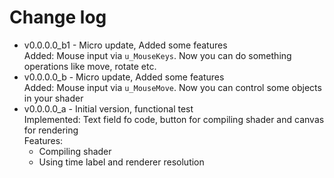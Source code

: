 # Change log

* v0.0.0.0_b1 - Micro update, Added some features\
  Added: Mouse input via `u_MouseKeys`. Now you can do something operations like move, rotate etc.
* v0.0.0.0_b - Micro update, Added some features\
  Added: Mouse input via `u_MouseMove`. Now you can control some objects in your shader
* v0.0.0.0_a - Initial version, functional test\
  Implemented: Text field fo code, button for compiling shader and canvas for rendering\
  Features:
  * Compiling shader
  * Using time label and renderer resolution
